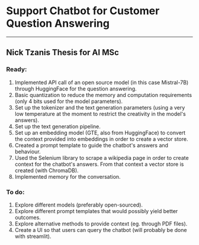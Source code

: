 # Support Chatbot for Customer Question Answering
------------
## Nick Tzanis Thesis for AI MSc

### Ready:
1. Implemented API call of an open source model (in this case Mistral-7B) through HuggingFace for the question answering.
2. Basic quantization to reduce the memory and computation requirements (only 4 bits used for the model parameters).
3. Set up the tokenizer and the text generation parameters (using a very low temperature at the moment to restrict the creativity in the model's answers).
4. Set up the text generation pipeline.
5. Set up an embedding model (GTE, also from HuggingFace) to convert the context provided into embeddings in order to create a vector store.
6. Created a prompt template to guide the chatbot's answers and behaviour.
7. Used the Selenium library to scrape a wikipedia page in order to create context for the chatbot's answers. From that context a vector store is created (with ChromaDB).
8. Implemented memory for the conversation.

### To do:
1. Explore different models (preferably open-sourced).
2. Explore different prompt templates that would possibly yield better outcomes.
3. Explore alternative methods to provide context (eg. through PDF files).
4. Create a UI so that users can query the chatbot (will probably be done with streamlit).
